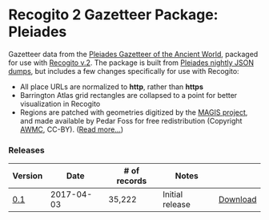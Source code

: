 # Recogito 2 Gazetteer Package: Pleiades

Gazetteer data from the [Pleiades Gazetteer of the Ancient World](http://pleiades.stoa.org),
packaged for use with [Recogito v.2](http://github.com/pelagios/recogito2). The package is
built from [Pleiades nightly JSON dumps](https://pleiades.stoa.org/downloads), but includes a few
changes specifically for use with Recogito:

- All place URLs are normalized to __http__, rather than __https__
- Barrington Atlas grid rectangles are collapsed to a point for better visualization in Recogito
- Regions are patched with geometries digitized by the [MAGIS project](http://cgma.depauw.edu/MAGIS/), and
  made available by Pedar Foss for free redistribution (Copyright [AWMC](http://awmc.unc.edu), CC-BY).
  ([Read more...](https://github.com/pelagios/gazetteer-data/tree/master/magis-pleiades-regions))

### Releases

| Version                                                                     | Date       | # of records | Notes           |                                                                                  |
|-----------------------------------------------------------------------------|------------|--------------|----------------|----------------------------------------------------------------------------------|
|[0.1](https://github.com/pelagios/recogito2-places-pleiades/releases/tag/0.1)| 2017-04-03 | 35,222 | Initial release |[Download](https://github.com/pelagios/recogito2-places-pleiades/releases/download/0.1/pleiades-20170403.jsonl.gz)|
